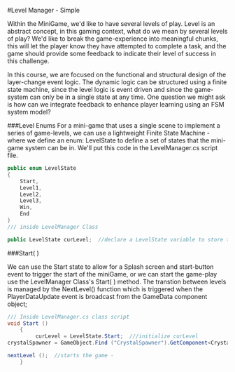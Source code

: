 #Level Manager - Simple

Within the MiniGame, we'd like to have several levels of play. Level is an abstract concept, in this gaming context, what do we mean by several levels of play?  We'd like to break the game-experience into meaningful chunks, this will let the player know they have attempted to complete a task, and the game should provide some feedback to indicate their level of success in this challenge.

In this course, we are focused on the functional and structural design of the layer-change event logic.  The dynamic logic can be structured using a finite state machine, since the level logic is event driven and since the game-system can only be in a single state at any time.   One question we might ask is how can we integrate feedback to enhance player learning using an FSM system model?  

###Level Enums
For a mini-game that uses a single scene to implement a series of game-levels, we can use a lightweight Finite State Machine - where we define an enum: LevelState to define a set of states that the mini-game system can be in.  We'll put this code in the LevelManager.cs script file.

```java
public enum LevelState
{
	Start,
	Level1,
	Level2,
	Level3,
	Win,
	End
}
/// inside LevelManager Class

public LevelState curLevel;  //declare a LevelState variable to store the active state

```
###Start( )

We can use the Start state to allow for a Splash screen and start-button event to trigger the start of the miniGame, or we can start the game-play use the LevelManager Class's Start( ) method.  The transtion between levels is managed by the NextLevel() function which is triggered when the PlayerDataUpdate event is broadcast from the GameData component object;

```java
/// Inside LevelManager.cs class script
void Start ()
	{
         curLevel = LevelState.Start;  ///initialize curLevel
crystalSpawner = GameObject.Find ("CrystalSpawner").GetComponent<CrystalSpawner> ();

nextLevel ();  //starts the game -
	}

```



